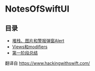 # NotesOfSwiftUI

## 目录
- [堆栈、图片和警报弹窗Alert](./NotesOfSwiftUI/VStackImageAlert.md)
- [Views和modifiers](./NotesOfSwiftUI/Views%20and%20modifiers.md)
- [第一阶段总结](./NotesOfSwiftUI/WhatWeLearned.md)

翻译自  https://www.hackingwithswift.com/
